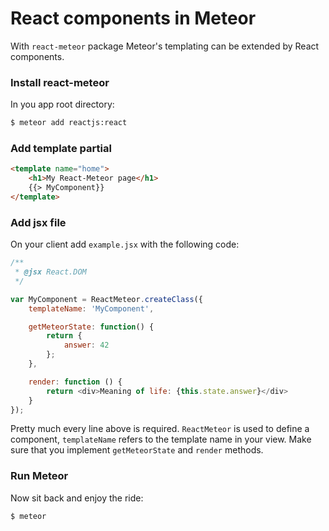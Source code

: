 # React components in Meteor #

With `react-meteor` package Meteor's templating can be extended by React components.

### Install react-meteor ###
In you app root directory:
```sh
$ meteor add reactjs:react
```


### Add template partial ###
```html
<template name="home">
    <h1>My React-Meteor page</h1>
    {{> MyComponent}}
</template>
```


### Add jsx file ###
On your client add `example.jsx` with the following code:
```javascript
/**
 * @jsx React.DOM
 */

var MyComponent = ReactMeteor.createClass({
    templateName: 'MyComponent',

    getMeteorState: function() {
        return {
            answer: 42
        };
    },

    render: function () {
        return <div>Meaning of life: {this.state.answer}</div>
    }
});
```
Pretty much every line above is required.
`ReactMeteor` is used to define a component, `templateName` refers to the template name in your view. Make sure that you implement `getMeteorState` and `render` methods.

### Run Meteor ###
Now sit back and enjoy the ride:
```sh
$ meteor
```
